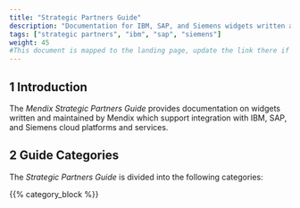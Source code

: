 ```yaml
---
title: "Strategic Partners Guide"
description: "Documentation for IBM, SAP, and Siemens widgets written and maintained by Mendix"
tags: ["strategic partners", "ibm", "sap", "siemens"]
weight: 45
#This document is mapped to the landing page, update the link there if renaming or moving the doc file.
---
```


## 1 Introduction

The *Mendix Strategic Partners Guide* provides documentation on widgets written and maintained by Mendix which support integration with IBM, SAP, and Siemens cloud platforms and services.

## 2 Guide Categories

The *Strategic Partners Guide* is divided into the following categories:

{{% category_block %}}
